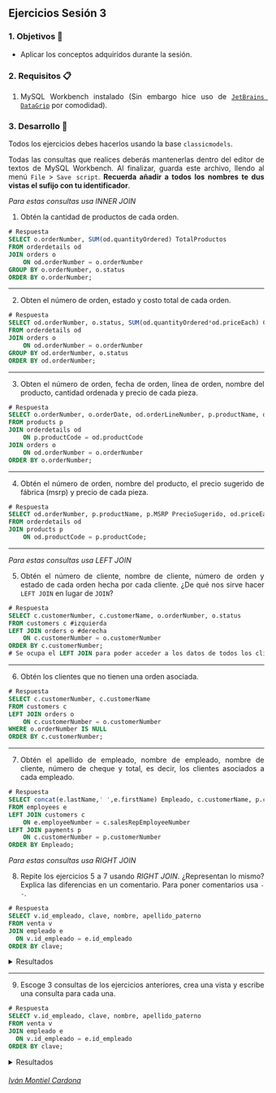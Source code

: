 ## Ejercicios Sesión 3

<div style="text-align: justify;">

### 1. Objetivos :dart:

- Aplicar los conceptos adquiridos durante la sesión.

### 2. Requisitos :clipboard:

1. MySQL Workbench instalado (Sin embargo hice uso de [`JetBrains DataGrip`](https://www.jetbrains.com/datagrip/) por comodidad).

### 3. Desarrollo :rocket:

Todos los ejercicios debes hacerlos usando la base `classicmodels`.

Todas las consultas que realices deberás mantenerlas dentro del editor de textos de MySQL Workbench. Al finalizar, guarda este archivo, llendo al menú `File` > `Save script`.  **Recuerda añadir a todos los nombres te dus vistas el sufijo con tu identificador**.

*Para estas consultas usa INNER JOIN*

1. Obtén la cantidad de productos de cada orden.


```sql
# Respuesta
SELECT o.orderNumber, SUM(od.quantityOrdered) TotalProductos
FROM orderdetails od
JOIN orders o
	ON od.orderNumber = o.orderNumber
GROUP BY o.orderNumber, o.status
ORDER BY o.orderNumber;            
```
---

2. Obten el número de orden, estado y costo total de cada orden.


```sql
# Respuesta
SELECT od.orderNumber, o.status, SUM(od.quantityOrdered*od.priceEach) CostoTotal
FROM orderdetails od
JOIN orders o
	ON od.orderNumber = o.orderNumber
GROUP BY od.orderNumber, o.status
ORDER BY od.orderNumber;             
```

---

3. Obten el número de orden, fecha de orden, línea de orden, nombre del producto, cantidad ordenada y precio de cada pieza.


```sql
# Respuesta
SELECT o.orderNumber, o.orderDate, od.orderLineNumber, p.productName, od.quantityOrdered, od.priceEach
FROM products p
JOIN orderdetails od
	ON p.productCode = od.productCode
JOIN orders o
	ON od.orderNumber = o.orderNumber
ORDER BY o.orderNumber;         
```

---

4. Obtén el número de orden, nombre del producto, el precio sugerido de fábrica (msrp) y precio de cada pieza.


```sql
# Respuesta
SELECT od.orderNumber, p.productName, p.MSRP PrecioSugerido, od.priceEach
FROM orderdetails od
JOIN products p
	ON od.productCode = p.productCode;            
```

---

*Para estas consultas usa LEFT JOIN*

5. Obtén el número de cliente, nombre de cliente, número de orden y estado de cada orden hecha por cada cliente. ¿De qué nos sirve hacer `LEFT JOIN` en lugar de `JOIN`?


```sql
# Respuesta
SELECT c.customerNumber, c.customerName, o.orderNumber, o.status
FROM customers c #izquierda
LEFT JOIN orders o #derecha
	ON c.customerNumber = o.customerNumber
ORDER BY c.customerNumber;
# Se ocupa el LEFT JOIN para poder acceder a los datos de todos los clientes, incluso aquellos que no han realizado ninguna orden            
```

---

6. Obtén los clientes que no tienen una orden asociada.


```sql
# Respuesta
SELECT c.customerNumber, c.customerName
FROM customers c
LEFT JOIN orders o
	ON c.customerNumber = o.customerNumber
WHERE o.orderNumber IS NULL
ORDER BY c.customerNumber;            
```

---

7. Obtén el apellido de empleado, nombre de empleado, nombre de cliente, número de cheque y total, es decir, los clientes asociados a cada empleado.


```sql
# Respuesta
SELECT concat(e.lastName,' ',e.firstName) Empleado, c.customerName, p.checkNumber, p.amount
FROM employees e
LEFT JOIN customers c
	ON e.employeeNumber = c.salesRepEmployeeNumber
LEFT JOIN payments p
	ON c.customerNumber = p.customerNumber
ORDER BY Empleado;             
```

*Para estas consultas usa RIGHT JOIN*

8. Repite los ejercicios 5 a 7 usando *RIGHT JOIN*. ¿Representan lo mismo? Explica las diferencias en un comentario. Para poner comentarios usa `--`.


```sql
# Respuesta
SELECT v.id_empleado, clave, nombre, apellido_paterno
FROM venta v
JOIN empleado e
  ON v.id_empleado = e.id_empleado
ORDER BY clave;              
```
<details><summary>Resultados</summary>
<p>

<details><summary>Ejercicio 5</summary>
<p>



</p>
</details>

<details><summary>Ejercicio 6</summary>
<p>



</p>
</details>

<details><summary>Ejercicio 7</summary>
<p>



</p>
</details>

</p>
</details>

---

9. Escoge 3 consultas de los ejercicios anteriores, crea una vista y escribe una consulta para cada una.


```sql
# Respuesta
SELECT v.id_empleado, clave, nombre, apellido_paterno
FROM venta v
JOIN empleado e
  ON v.id_empleado = e.id_empleado
ORDER BY clave;              
```
<details><summary>Resultados</summary>
<p>

<details><summary>Ejercicio 3</summary>
<p>



</p>
</details>

<details><summary>Ejercicio 5</summary>
<p>



</p>
</details>

<details><summary>Ejercicio 7</summary>
<p>



</p>
</details>


</p>
</details>


###### [Iván Montiel Cardona](https://github.com/begeistert)
